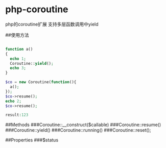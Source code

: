 # php-coroutine
php的coroutine扩展 支持多层函数调用中yield



##使用方法
```php

function a()
{
  echo 1;
  Coroutine::yield();
  echo 3;
}

$co = new Coroutine(function(){
  a();
});
$co->resume();
echo 2;
$co->resume();

result:123
```
##Methods
###Coroutine::__construct($callable)
###Coroutine::resume()
###Coroutine::yield()
###Coroutine::running()
###Coroutine::reset();

##Properties
###$status
